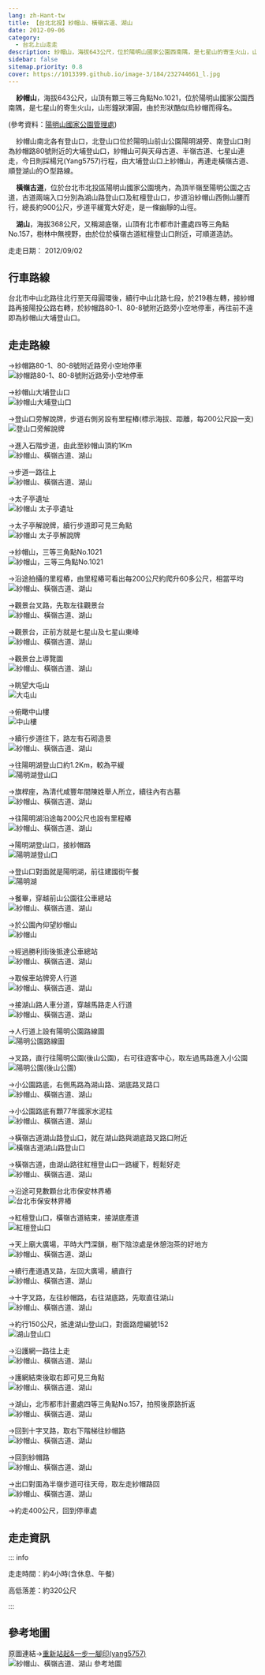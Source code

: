 ```yaml
---
lang: zh-Hant-tw
title: 【台北北投】紗帽山、橫嶺古道、湖山
date: 2012-09-06
category: 
  - 台北上山走走
description: 紗帽山，海拔643公尺，位於陽明山國家公園西南隅，是七星山的寄生火山，山形鐘狀渾圓，由於形狀酷似烏紗帽而得名。紗帽山南北各有登山口，北登山口位於陽明山前山公園陽明湖旁、南登山口則為紗帽路80號附近的大埔登山口，紗帽山可與天母古道、半嶺古道、七星山連走，今日由大埔登山口上紗帽山，再連走橫嶺古道、順登湖山的Ｏ型路線。
sidebar: false
sitemap.priority: 0.8
cover: https://1013399.github.io/image-3/184/232744661_l.jpg
---
```


    **紗帽山**，海拔643公尺，山頂有顆三等三角點No.1021，位於陽明山國家公園西南隅，是七星山的寄生火山，山形鐘狀渾圓，由於形狀酷似烏紗帽而得名。

(參考資料：[陽明山國家公園管理處](http://www.ymsnp.gov.tw/nweb/index.php?option=com_linemap&view=linemap&id=19&Itemid=132))  

    紗帽山南北各有登山口，北登山口位於陽明山前山公園陽明湖旁、南登山口則為紗帽路80號附近的大埔登山口，紗帽山可與天母古道、半嶺古道、七星山連走，今日則採楊兄(Yang5757)行程，由大埔登山口上紗帽山，再連走橫嶺古道、順登湖山的Ｏ型路線。  

<!-- more -->

    **橫嶺古道**，位於台北市北投區陽明山國家公園境內，為頂半嶺至陽明公園之古道，古道兩端入口分別為湖山路登山口及紅檀登山口，步道沿紗帽山西側山腰而行，總長約900公尺，步道平緩寬大好走，是一條幽靜的山徑。  

    **湖山**，海拔368公尺，又稱湖底嶺，山頂有北市都市計畫處四等三角點No.157，樹林中無視野，由於位於橫嶺古道紅檀登山口附近，可順道造訪。

走走日期： 2012/09/02

## 行車路線 
台北市中山北路往北行至天母圓環後，續行中山北路七段，於219巷左轉，接紗帽路再接陽投公路右轉，於紗帽路80-1、80-8號附近路旁小空地停車，再往前不遠即為紗帽山大埔登山口。

## 走走路線
→紗帽路80-1、80-8號附近路旁小空地停車  
![紗帽路80-1、80-8號附近路旁小空地停車](https://1013399.github.io/image-3/184/232744544_l.jpg)

→紗帽山大埔登山口  
![紗帽山大埔登山口](https://1013399.github.io/image-3/184/232744620_l.jpg)

→登山口旁解說牌，步道右側另設有里程樁(標示海拔、距離，每200公尺設一支)  
![登山口旁解說牌](https://1013399.github.io/image-3/184/232744631_l.jpg)

→進入石階步道，由此至紗帽山頂約1Km  
![紗帽山、橫嶺古道、湖山](https://1013399.github.io/image-3/184/232744633_l.jpg)

→步道一路往上  
![紗帽山、橫嶺古道、湖山](https://1013399.github.io/image-3/184/232744638_l.jpg)

→太子亭遺址  
![紗帽山 太子亭遺址](https://1013399.github.io/image-3/184/232744642_l.jpg)

→太子亭解說牌，續行步道即可見三角點  
![紗帽山 太子亭解說牌](https://1013399.github.io/image-3/184/232744645_l.jpg)

→紗帽山，三等三角點No.1021  
![紗帽山，三等三角點No.1021](https://1013399.github.io/image-3/184/232744647_l.jpg)

→沿途拍攝的里程樁，由里程樁可看出每200公尺約爬升60多公尺，相當平均  
![紗帽山、橫嶺古道、湖山](https://1013399.github.io/image-3/184/232744626_l.jpg)

→觀景台叉路，先取左往觀景台  
![紗帽山、橫嶺古道、湖山](https://1013399.github.io/image-3/184/232744649_l.jpg)

→觀景台，正前方就是七星山及七星山東峰  
![紗帽山、橫嶺古道、湖山](https://1013399.github.io/image-3/184/232744661_l.jpg)

→觀景台上導覽圖  
![紗帽山、橫嶺古道、湖山](https://1013399.github.io/image-3/184/232744669_l.jpg)

→眺望大屯山  
![大屯山](https://1013399.github.io/image-3/184/232744666_l.jpg)

→俯瞰中山樓  
![中山樓](https://1013399.github.io/image-3/184/232744673_l.jpg)

→續行步道往下，路左有石砌造景  
![紗帽山、橫嶺古道、湖山](https://1013399.github.io/image-3/184/232744676_l.jpg)

→往陽明湖登山口約1.2Km，較為平緩  
![陽明湖登山口](https://1013399.github.io/image-3/184/232744681_l.jpg)

→旗桿座，為清代咸豐年間陳姓舉人所立，續往內有古墓  
![紗帽山、橫嶺古道、湖山](https://1013399.github.io/image-3/184/232744690_l.jpg)

→往陽明湖沿途每200公尺也設有里程樁  
![紗帽山、橫嶺古道、湖山](https://1013399.github.io/image-3/184/232744695_l.jpg)

→陽明湖登山口，接紗帽路  
![陽明湖登山口](https://1013399.github.io/image-3/184/232744701_l.jpg)

→登山口對面就是陽明湖，前往建國街午餐  
![陽明湖](https://1013399.github.io/image-3/184/232744713_l.jpg)

→餐畢，穿越前山公園往公車總站  
![紗帽山、橫嶺古道、湖山](https://1013399.github.io/image-3/184/232744717_l.jpg)

→於公園內仰望紗帽山  
![紗帽山](https://1013399.github.io/image-3/184/232744720_l.jpg)

→經過勝利街後抵達公車總站  
![紗帽山、橫嶺古道、湖山](https://1013399.github.io/image-3/184/232744722_l.jpg)

→取候車站牌旁人行道  
![紗帽山、橫嶺古道、湖山](https://1013399.github.io/image-3/184/232744723_l.jpg)

→接湖山路人車分道，穿越馬路走人行道  
![紗帽山、橫嶺古道、湖山](https://1013399.github.io/image-3/184/232744724_l.jpg)

→人行道上設有陽明公園路線圖  
![陽明公園路線圖](https://1013399.github.io/image-3/184/232744728_l.jpg)

→叉路，直行往陽明公園(後山公園)，右可往遊客中心，取左過馬路進入小公園  
![陽明公園(後山公園)](https://1013399.github.io/image-3/184/232744730_l.jpg)

→小公園路底，右側馬路為湖山路、湖底路叉路口  
![紗帽山、橫嶺古道、湖山](https://1013399.github.io/image-3/184/232744731_l.jpg)

→小公園路底有顆77年國家水泥柱  
![紗帽山、橫嶺古道、湖山](https://1013399.github.io/image-3/184/232744743_l.jpg)

→橫嶺古道湖山路登山口，就在湖山路與湖底路叉路口附近  
![橫嶺古道湖山路登山口](https://1013399.github.io/image-3/184/232744757_l.jpg)

→橫嶺古道，由湖山路往紅檀登山口一路緩下，輕鬆好走  
![紗帽山、橫嶺古道、湖山](https://1013399.github.io/image-3/184/232744768_l.jpg)

→沿途可見數顆台北市保安林界樁  
![台北市保安林界樁](https://1013399.github.io/image-3/184/232744775_l.jpg)

→紅檀登山口，橫嶺古道結束，接湖底產道  
![紅檀登山口](https://1013399.github.io/image-3/184/232744782_l.jpg)

→天上廟大廣場，平時大門深鎖，樹下陰涼處是休憩泡茶的好地方  
![紗帽山、橫嶺古道、湖山](https://1013399.github.io/image-3/184/232744784_l.jpg)

→續行產道遇叉路，左回大廣場，續直行  
![紗帽山、橫嶺古道、湖山](https://1013399.github.io/image-3/184/232744791_l.jpg)

→十字叉路，左往紗帽路，右往湖底路，先取直往湖山  
![紗帽山、橫嶺古道、湖山](https://1013399.github.io/image-3/184/232744795_l.jpg)

→約行150公尺，抵達湖山登山口，對面路燈編號152  
![湖山登山口](https://1013399.github.io/image-3/184/232744796_l.jpg)

→沿護網一路往上走  
![紗帽山、橫嶺古道、湖山](https://1013399.github.io/image-3/184/232744801_l.jpg)

→護網結束後取右即可見三角點  
![紗帽山、橫嶺古道、湖山](https://1013399.github.io/image-3/184/232744803_l.jpg)

→湖山，北市都市計畫處四等三角點No.157，拍照後原路折返  
![紗帽山、橫嶺古道、湖山](https://1013399.github.io/image-3/184/232744809_l.jpg)

→回到十字叉路，取右下階梯往紗帽路  
![紗帽山、橫嶺古道、湖山](https://1013399.github.io/image-3/184/232744812_l.jpg)

→回到紗帽路  
![紗帽山、橫嶺古道、湖山](https://1013399.github.io/image-3/184/232744813_l.jpg)

→出口對面為半嶺步道可往天母，取左走紗帽路回  
![紗帽山、橫嶺古道、湖山](https://1013399.github.io/image-3/184/232744817_l.jpg)

→約走400公尺，回到停車處

## 走走資訊

::: info

走走時間：約4小時(含休息、午餐)

高低落差：約320公尺

:::

## 參考地圖
原圖連結→[重新站起&一步一腳印(yang5757)](http://blog.xuite.net/yang5757/blog/28056038)  
![紗帽山、橫嶺古道、湖山 參考地圖](https://1013399.github.io/image-3/184/232744848_l.jpg)
